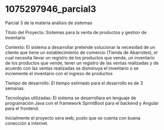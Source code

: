 # 1075297946_parcial3
Parcial 3 de la materia análisis de sistemas

Titulo del Proyecto: Sistemas para la venta de productos y gestion de inventario 

Contexto: El sistema a desarrollar pretende solucionar la necesidad de un cliente que tiene un establecimiento de comercio (Tienda de Abarrotes), el cual necesita llevar un registro de los productos que vende, un inventario de los productos que vende, tener un registro de las ventas realizadas y de acuerdo con las ventas realizadas se disminuya el inventario o se incremente el inventario con el ingreso de productos 

Tiempo de desarrollo: El tiempo estimado para el desarrollo es de 3 semanas.

Tecnologías utilizadas: El sistema se desarrollara en lenguaje de programación Java con el framework SprintBoot para el backend y Angular para el frontend.

Inicialmente el proyecto sera web, pusto que se cuenta con buena conección a internet.